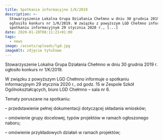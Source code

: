```yaml
---
title: Spotkanie informacyjne 1/K/2019
description: >-
  Stowarzyszenie Lokalna Grupa Działania Chełmno w dniu 30 grudnia 2019 r.
  ogłosiło konkurs nr 1/K/2019. W związku z powyższym LGD Chełmno informuje o
  spotkaniu informacyjnym 29 stycznia 2020 r., [...]
date: 2020-01-28T08:11:21+01:00
tags:
  - news
image: /assets/uploads/lgd.jpg
imageAlt: zdjęcie tytułowe
---
```

Stowarzyszenie Lokalna Grupa Działania Chełmno w dniu 30 grudnia 2019 r. ogłosiło konkurs nr 1/K/2019.

W związku z powyższym LGD Chełmno informuje o spotkaniu informacyjnym 29 stycznia 2020 r., od godz. 15 w Zespole Szkół Ogólnokształcących, biuro LGD Chełmno – sala nr 6.

Tematy poruszane na spotkaniu:

– przedstawienie pełnej dokumentacji dotyczącej składania wniosków;

– omówienie grupy docelowej, typów projektów w ramach ogłoszonego naboru;

– omówienie przykładowych działań w ramach projektów;
